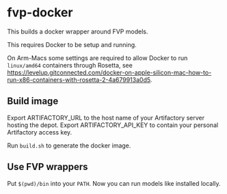 # fvp-docker

This builds a docker wrapper around FVP models.

This requires Docker to be setup and running.

On Arm-Macs some settings are required to allow Docker to run `linux/amd64` containers through Rosetta, see
https://levelup.gitconnected.com/docker-on-apple-silicon-mac-how-to-run-x86-containers-with-rosetta-2-4a679913a0d5.

## Build image

Export ARTIFACTORY_URL to the host name of your Artifactory server hosting the depot.
Export ARTIFACTORY_API_KEY to contain your personal Artifactory access key.

Run `build.sh` to generate the docker image.

## Use FVP wrappers

Put `$(pwd)/bin` into your `PATH`.
Now you can run models like installed locally.
